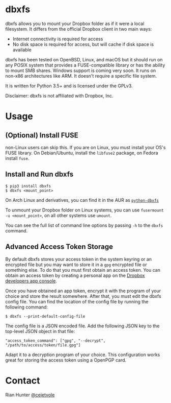 # dbxfs

dbxfs allows you to mount your Dropbox folder as if it were a local
filesystem. It differs from the official Dropbox client in two main
ways:

* Internet connectivity is required for access
* No disk space is required for access, but will cache if disk space is available

dbxfs has been tested on OpenBSD, Linux, and macOS but it should run on any
POSIX system that provides a FUSE-compatible library or has the
ability to mount SMB shares. Windows support is coming very soon. It
runs on non-x86 architectures like ARM. It doesn't require a specific
file system.

It is written for Python 3.5+ and is licensed under the GPLv3.

Disclaimer: dbxfs is not affiliated with Dropbox, Inc.

# Usage

## (Optional) Install FUSE

non-Linux users can skip this. If you are on Linux, you must install your
OS's FUSE library. On Debian/Ubuntu, install the `libfuse2` package,
on Fedora install `fuse`.

## Install and Run dbxfs

    $ pip3 install dbxfs
    $ dbxfs <mount_point>
    
On Arch Linux and derivatives, you can find it in the AUR as [`python-dbxfs`](https://aur.archlinux.org/packages/python-dbxfs)

To unmount your Dropbox folder on Linux systems, you can use
`fusermount -u <mount_point>`, on all other systems use `umount`.

You can see the full list of command line options by passing `-h` to
the `dbxfs` command.

## Advanced Access Token Storage

By default dbxfs stores your access token in the system keyring or an
encrypted file but you may want to store it in a `gpg` encrypted file
or something else. To do that you must first obtain an access token.
You can obtain an access token by creating a personal app on the
[Dropbox developers app console](https://dropbox.com/developers/apps).

Once you have obtained an app token, encrypt it with the program of
your choice and store the result somewhere. After that, you must edit
the dbxfs config file. You can find the location of the config file by
running the following command:

    $ dbxfs --print-default-config-file

The config file is a JSON encoded file. Add the following JSON key to
the top-level JSON object in that file:

    "access_token_command": ["gpg", "--decrypt", "/path/to/access/token/file.gpg"]

Adapt it to a decryption program of your choice. This configuration
works great for storing the access token using a OpenPGP card.

# Contact

Rian Hunter [@cejetvole](https://twitter.com/cejetvole)

